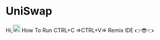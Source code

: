# UniSwap
Hi,<img src="https://raw.githubusercontent.com/TheDudeThatCode/TheDudeThatCode/master/Assets/Hi.gif" width="20" height="20">
How To Run 
CTRL+C =>CTRL+V=> 
Remix IDE 👉😎👈
